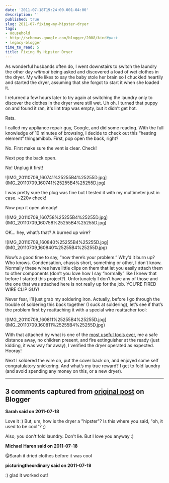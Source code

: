 ```yaml
---
date: '2011-07-18T19:24:00.001-04:00'
description: ''
published: true
slug: 2011-07-fixing-my-hipster-dryer
tags:
- Household
- http://schemas.google.com/blogger/2008/kind#post
- legacy-blogger
time_to_read: 5
title: Fixing My Hipster Dryer
---
```


<p>As wonderful husbands often do, I went downstairs to switch the laundry the other day <em>without </em>being asked and discovered a load of wet clothes in the dryer. My wife likes to say the baby stole her brain so I chuckled heartily and started the dryer, assuming that she forgot to start it when she loaded it. </p>
<p>I returned a few hours later to try again at switching the laundry only to discover the clothes in the dryer were still wet. Uh oh. I turned that puppy on and found it ran, it's lint trap was empty, but it didn’t get hot.</p>
<p>Rats.</p>
<p>I called my appliance repair guy, Google, and did some reading. With the full knowledge of 10 minutes of browsing, I decide to check out this “heating element” thingamibob. First, pop open the back, right?</p>
<p>No. First make sure the vent is clear. Check!</p>
<p>Next pop the back open.</p>
<p>No! Unplug it first!</p>
<p>![IMG_20110709_160741%25255B4%25255D.jpg](IMG_20110709_160741%25255B4%25255D.jpg)</p>
<p>I was pretty sure the plug was fine but I tested it with my multimeter just in case. ~220v check!</p>
<p>Now pop it open already!</p>
<p>![IMG_20110709_160758%25255B4%25255D.jpg](IMG_20110709_160758%25255B4%25255D.jpg)</p>
<p>OK… hey, what’s that? A burned up wire?</p>
<p>![IMG_20110709_160840%25255B4%25255D.jpg](IMG_20110709_160840%25255B4%25255D.jpg)</p>
<p>Now’s a good time to say, “now there’s your problem.” Why’d it burn up? Who knows. Condensation, chassis short, something or other, I don’t know. Normally these wires have little clips on them that let you easily attach them to other components (don’t you love how I say “normally” like I knew that before I started this project?). Unfortunately I don’t have any of those and the one that was attached here is not really up for the job. YOU’RE FIRED WIRE CLIP GUY!</p>
<p>Never fear, I’ll just grab my soldering iron. Actually, before I go through the trouble of soldering this back together (I suck at soldering), let’s see if that’s the problem first by reattaching it with a special wire reattacher tool:</p>
<p>![IMG_20110709_160811%25255B4%25255D.jpg](IMG_20110709_160811%25255B4%25255D.jpg)</p>  <p align="left">With that attached by what is one of the <a href="http://en.wikipedia.org/wiki/Locking_pliers">most useful tools ever</a>, me a safe distance away, no children present, and fire extinguisher at the ready (just kidding, it was way far away), I verified the dryer operated as expected. Hooray!</p>
<p>Next I soldered the wire on, put the cover back on, and enjoyed some self congratulatory snickering. And what’s my true reward? I get to fold laundry (and avoid spending any money on this, or a new dryer).</p>

---

## 3 comments captured from [original post](https://blog.wassupy.com/2011/07/fixing-my-hipster-dryer.html) on Blogger

**Sarah said on 2011-07-18**

Love it :)  But, um, how is the dryer a &quot;hipster&quot;?  Is this where you said, &quot;oh, it used to be cool&quot;? ;)

Also, you don't fold laundry.  Don't lie.  But I love you anyway :)

**Michael Haren said on 2011-07-18**

@Sarah it dried clothes before it was cool

**picturingtheordinary said on 2011-07-19**

:) glad it worked out!

